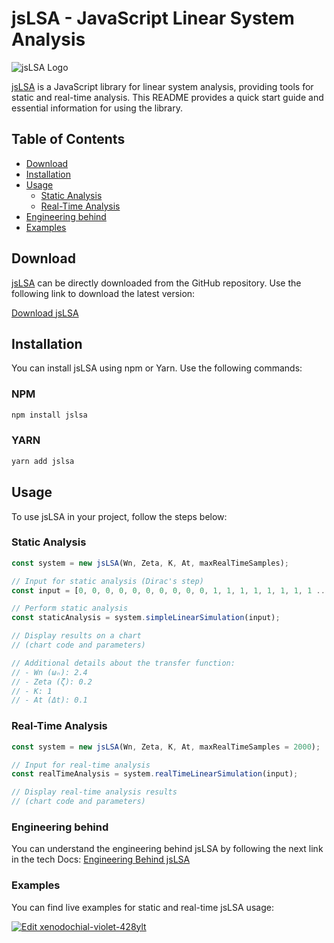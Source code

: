 # jsLSA - JavaScript Linear System Analysis

![jsLSA Logo](https://timdevelopers.com/img/jslsa.png)

[jsLSA](https://github.com/TIMdavidIglesias/jsLSA/) is a JavaScript library for linear system analysis, providing tools for static and real-time analysis. This README provides a quick start guide and essential information for using the library.

## Table of Contents
- [Download](#download)
- [Installation](#installation)
- [Usage](#usage)
  - [Static Analysis](#static-analysis)
  - [Real-Time Analysis](#real-time-analysis)
- [Engineering behind](#engineering-behind)
- [Examples](#examples)

## Download

[jsLSA](https://github.com/TIMdavidIglesias/jsLSA/) can be directly downloaded from the GitHub repository. Use the following link to download the latest version:

[Download jsLSA](https://github.com/TIMdavidIglesias/jsLSA/)

## Installation

You can install jsLSA using npm or Yarn. Use the following commands:

### NPM
```bash
npm install jslsa
```

### YARN
```bash
yarn add jslsa
```

## Usage
To use jsLSA in your project, follow the steps below:

### Static Analysis
```javascript
const system = new jsLSA(Wn, Zeta, K, At, maxRealTimeSamples);

// Input for static analysis (Dirac's step)
const input = [0, 0, 0, 0, 0, 0, 0, 0, 0, 0, 1, 1, 1, 1, 1, 1, 1, 1 ...];

// Perform static analysis
const staticAnalysis = system.simpleLinearSimulation(input);

// Display results on a chart
// (chart code and parameters)

// Additional details about the transfer function:
// - Wn (ωₙ): 2.4
// - Zeta (ζ): 0.2
// - K: 1
// - At (Δt): 0.1
```

### Real-Time Analysis
```javascript
const system = new jsLSA(Wn, Zeta, K, At, maxRealTimeSamples = 2000);

// Input for real-time analysis
const realTimeAnalysis = system.realTimeLinearSimulation(input);

// Display real-time analysis results
// (chart code and parameters)
```

### Engineering behind
You can understand the engineering behind jsLSA by following the next link in the tech Docs: [Engineering Behind jsLSA](https://jslsa.timdevelopers.com/engineering.html)

### Examples

You can find live examples for static and real-time jsLSA usage:

[![Edit xenodochial-violet-428ylt](https://codesandbox.io/static/img/play-codesandbox.svg)](https://codesandbox.io/p/sandbox/xenodochial-violet-428ylt)
